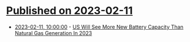 # [Published on 2023-02-11](index.md)

* [2023-02-11, 10:00:00](https://hardware.slashdot.org/story/23/02/11/0010230/us-will-see-more-new-battery-capacity-than-natural-gas-generation-in-2023?utm_source=rss1.0mainlinkanon&utm_medium=feed) - [US Will See More New Battery Capacity Than Natural Gas Generation In 2023](https://hardware.slashdot.org/story/23/02/11/0010230/us-will-see-more-new-battery-capacity-than-natural-gas-generation-in-2023?utm_source=rss1.0mainlinkanon&utm_medium=feed)
